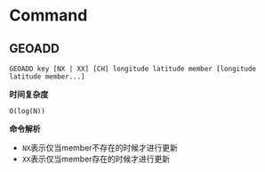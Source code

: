 # Command

## GEOADD

```shell
GEOADD key [NX | XX] [CH] longitude latitude member [longitude latitude member...]
```

**时间复杂度**

`O(log(N))`

**命令解析**

+ `NX`表示仅当member不存在的时候才进行更新
+ `XX`表示仅当member存在的时候才进行更新